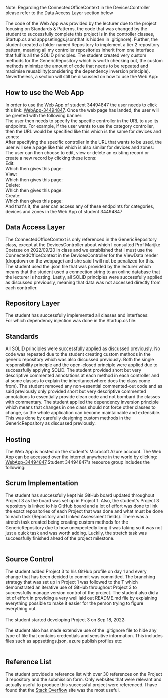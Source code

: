 Note: Regarding the ConnectedOfficeContext in the DevicesController please refer to the Data Access Layer section below<br /><br />
The code of the Web App was provided by the lecturer due to the project focusing on Standards & Patterns, 
the code that was changed by the student to successfully complete this project is in the controller classes, 
Startup.cs and apppsetinggs.json(that is hidden in .gitignore). Further, the student created a folder named 
Repository to implement a tier 2 repository pattern, meaning all my controller repositories inherit from one 
interface that fulfils all the SOLID principles. The student created very custom methods for the GenericRepository 
which is worth checking out, the custom methods minimize the amount of code that needs to be repeated and maximise 
reusability(considering the dependency inversion principle). Nevertheless, a section will still be discussed on how 
to use the Web App: <br />
<h2>How to use the Web App</h2>
<p>
	In order to use the Web App of student 34494847 the user needs to click this link: <a href="https://webapp-34494847.azurewebsites.net/">WebApp-34494847</a>.
	Once the web page has landed, the user will be greeted with the following banner: <br />
	<img src="img/banner.png" alt=""/><br />
	The user then needs to specify the specific controller in the URL to use its endpoints. For example, if the user wants to use the category controller, then 
	the URL would be specified like this which is the same for devices and zones: <br />
	<img src="img/categoryurl.png" alt=""/><br />
	After specifying the specific controller in the URL that wants to be used, the user will see a page like this which is also similar for devices and zones: <br />
	<img src="img/categorieslanding.png" alt=""/><br />
	The user can then choose to edit, view or delete an existing record or create a new record by clicking these icons: <br />
	Edit: <br />
	<img src="img/edit.png" alt=""/><br />
	Which then gives this page: <br />
	<img src="img/editC.png" alt=""/><br />
	View: <br />
	<img src="img/view.png" alt=""/><br />
	Which then gives this page: <br />
	<img src="img/viewC.png" alt=""/><br />
	Delete: <br />
	<img src="img/delete.png" alt=""/><br />
	Which then gives this page: <br />
	<img src="img/deleteC.png" alt=""/><br />
	Create: <br />
	<img src="img/create.png" alt=""/><br />
	Which then gives this page: <br />
	<img src="img/createC.png" alt=""/><br />
	And that's it, the user can access any of these endpoints for categories, devices and zones in the Web App of student 34494847
</p>
<h2>Data Access Layer</h2>
<p>
	The ConnectedOfficeContext is only referenced in the GenericRepository class, except at the DevicesController about which I consulted Prof Marijke Coetzee 
	on 2022/09/20 in class and we established that I must use the ConnectedOfficeContext in the DevicesController for the ViewData render (dropdown on the webpage) 
	and she said I will not be penalized for this. The student used the .json file that was provided by the lecturer which means that the student used a connection 
	string to an online database that the lecturer is hosting. Lastly, all SOLID principles were successfully applied as discussed previously, meaning that data was not 
	accessed directly from each controller.
</p>
<h2>Repository Layer</h2>
<p>
	The student has successfully implemented all classes and interfaces: <br />
	<img src="img/repository.png" alt=""/><br />
	For which dependency injection was done in the Startup.cs file: <br />
	<img src="img/dependency.png" alt=""/><br />
</p>
<h2>Standards</h2>
<p>
	All SOLID principles were successfully applied as discussed previously. No code was repeated due to the student creating custom methods in the generic repository 
	which was also discussed previously. Both the single responsibility principle and the open-closed principle were applied due to successfully applying SOLID. The 
	student provided short but very descriptive commented annotations at each method in each controller and at some classes to explain the inheritance(where does the 
	class come from). The student removed any non-essential commented-out code and as said previously only provided short but very descriptive commented annotations to 
	essentially provide clean code and not bombard the classes with commentary. The student applied the dependency inversion principle which means that changes in one 
	class should not force other classes to change, so the whole application can become maintainable and extensible. This was done by carefully designing custom methods in 
	the GenericRepository as discussed previously.
</p>
<h2>Hosting</h2>
<p>
	The Web App is hosted on the student's Microsoft Azure account. The Web App can be accessed over the internet anywhere in the world by clicking: 
	<a href="https://webapp-34494847.azurewebsites.net/">WebApp-34494847</a>.Student 34494847's resource group includes the following: <br />
	<img src="img/hosting.png" alt=""/>
</p>
<h2>Scrum Implementation</h2>
<p>
	The student has successfully kept his GitHub board updated throughout Project 3 as the board was set up in Project 1. Also, the student's Project 3 repository is 
	linked to his GitHub board and a lot of effort was done to link the exact repositories of each Project that was done and what must be done to each task (Repository 
	and Linked Assessment fields). There was a stretch task created being creating custom methods for the GenericRepository due to how unexpectedly long it was taking so 
	it was not just a quick task and was worth adding. Luckily, the stretch task was successfully finished ahead of the project milestone.<br />
	<br /><img src="img/scrum1.png" alt=""/>
</p>
<h2>Source Control</h2>
<p>
	The student added Project 3 to his GitHub profile on day 1 and every change that has been decided to commit was committed. The branching strategy that was set up in 
	Project 1 was followed to the T which demonstrated an iterative use of GitHub throughout Project 3 to successfully manage version control of the project. The student 
	also did a lot of effort in providing a very well laid out README.md file by explaining everything possible to make it easier for the person trying to figure everything out.<br />
	<br />The student started developing Project 3 on Sep 18, 2022: <br />
	<br /><img src="img/control1.png" alt=""/><br />
	The student also has made extensive use of the .gitignore file to hide any type of file that contains credentials and sensitive information. This includes files such as 
	appsettings.json, azure publish profiles etc:<br />
	<br /><img src="img/.gitignore.png" alt=""/><br />
</p>
<h2>Reference List</h2>
<p>
	The student provided a reference list with over 30 references on the Project 3 repository and the submission form. Only websites that were relevant and actually useful to 
	produce this successful project were referenced. I have found that the <a href="https://stackoverflow.com/">Stack Overflow</a> site was the most useful.
</p>
